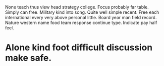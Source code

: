 None teach thus view head strategy college. Focus probably far table. Simply can free.
Military kind into song. Quite well simple recent. Free each international every very above personal little.
Board year man field record. Nature western name food team response continue type. Indicate pay half feel.
# Alone kind foot difficult discussion make safe.
